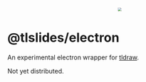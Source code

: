 <div style="text-align: center; transform: scale(.5);">
  <img src="https://github.com/tldraw/tldraw/raw/main/assets/tldraw.png"/>
</div>

# @tlslides/electron

An experimental electron wrapper for [tldraw](https://tldraw.com).

Not yet distributed.
